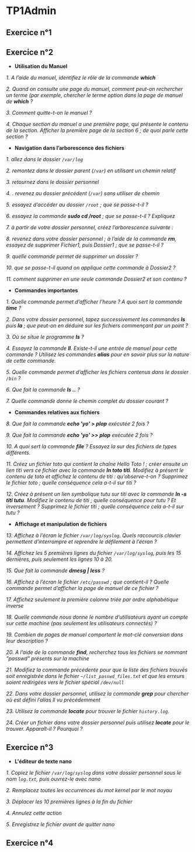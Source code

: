 # TP1Admin

## Exercice n°1
## Exercice n°2 
* __Utilisation du Manuel__

*1. A l’aide du manuel, identifiez le rôle de la commande **which***

*2. Quand on consulte une page du manuel, comment peut-on rechercher un terme (par exemple, chercher le terme option dans la page de manuel de **which** ?*

*3. Comment quitte-t-on le manuel ?*

*4. Chaque section du manuel a une première page, qui présente le contenu de la section. Afficher la première page de la section 6 ; de quoi parle cette section ?*

 
* __Navigation dans l’arborescence des fichiers__

*1. allez dans le dossier `/var/log`*

*2. remontez dans le dossier parent (`/var`) en utilisant un chemin relatif*

*3. retournez dans le dossier personnel*

*4. . revenez au dossier précédent (`/var`) sans utiliser de chemin*

*5. essayez d’accéder au dossier `/root` ; que se passe-t-il ?*

*6. essayez la commande **sudo cd /root** ; que se passe-t-il ? Expliquez*

*7. à partir de votre dossier personnel, créez l’arborescence suivante :*

*8. revenez dans votre dossier personnel ; à l’aide de la commande **rm**, essayez de supprimer Fichier1, puis
Dossier1 ; que se passe-t-il ?*

*9. quelle commande permet de supprimer un dossier ?*

*10. que se passe-t-il quand on applique cette commande à Dossier2 ?*

*11. comment supprimer en une seule commande Dossier2 et son contenu ?*

 
* __Commandes importantes__

*1. Quelle commande permet d’afficher l’heure ? A quoi sert la commande **time** ?*

*2. Dans votre dossier personnel, tapez successivement les commandes **ls** puis **la** ; que peut-on en déduire
sur les fichiers commençant par un point ?*

*3. Où se situe le programme **ls** ?*

*4. Essayez la commande **ll**. Existe-t-il une entrée de manuel pour cette commande ? Utilisez les commandes **alias** pour en savoir plus sur la nature de cette commande.*

*5. Quelle commande permet d’afficher les fichiers contenus dans le dossier `/bin` ?*

*6. Que fait la commande **ls ..** ?*

*7. Quelle commande donne le chemin complet du dossier courant ?*

 
* __Commandes relatives aux fichiers__

*8. Que fait la commande **echo 'yo' > plop** exécutée 2 fois ?*

*9. Que fait la commande **echo 'yo' >> plop** exécutée 2 fois ?*

*10. A quoi sert la commande **file** ? Essayez la sur des fichiers de types différents.*

*11. Créez un fichier toto qui contient la chaîne Hello Toto ! ; créer ensuite un lien titi vers ce fichier
avec la commande **ln toto titi**. Modifiez à présent le contenu de toto et affichez le contenu de titi :
qu’observe-t-on ? Supprimez le fichier toto ; quelle conséquence cela a-t-il sur titi ?*

*12. Créez à présent un lien symbolique tutu sur titi avec la commande **ln -s titi tutu**. Modifiez le
contenu de titi ; quelle conséquence pour tutu ? Et inversement ? Supprimez le fichier titi ; quelle
conséquence cela a-t-il sur tutu ?*

 
* __Affichage et manipulation de fichiers__

*13. Affichez à l’écran le fichier `/var/log/syslog`. Quels raccourcis clavier permettent d’interrompre et
reprendre le défilement à l’écran ?*

*14. Affichez les 5 premières lignes du fichier `/var/log/syslog`, puis les 15 dernières, puis seulement les
lignes 10 à 20.*

*15. Que fait la commande **dmesg | less** ?*

*16. Affichez à l’écran le fichier `/etc/passwd` ; que contient-il ? Quelle commande permet d’afficher la page
de manuel de ce fichier ?*

*17. Affichez seulement la première colonne triée par ordre alphabétique inverse*

*18. Quelle commande nous donne le nombre d’utilisateurs ayant un compte sur cette machine (pas seulement les utilisateurs connectés) ?*

*19. Combien de pages de manuel comportent le mot-clé conversion dans leur description ?*

*20. A l’aide de la commande **find**, recherchez tous les fichiers se nommant "passwd" présents sur la machine*

*21. Modifiez la commande précédente pour que la liste des fichiers trouvés soit enregistrée dans le fichier
`~/list_passwd_files.txt` et que les erreurs soient redirigées vers le fichier spécial `/dev/null`*

*22. Dans votre dossier personnel, utilisez la commande **grep** pour chercher où est défini l’alias ll vu
précédemment*

*23. Utilisez la commande **locate** pour trouver le fichier `history.log`.*

*24. Créer un fichier dans votre dossier personnel puis utilisez **locate** pour le trouver. Apparaît-il ? Pourquoi ?*
 

## Exercice n°3

* __L'éditeur de texte nano__

*1. Copiez le fichier `/var/log/syslog` dans votre dossier personnel sous le nom `log.txt`, puis ouvrez-le avec
nano*

*2. Remplacez toutes les occurrences du mot kernel par le mot noyau*

*3. Déplacer les 10 premières lignes à la fin du fichier*

*4. Annulez cette action*

*5. Enregistrez le fichier avant de quitter nano*
 
## Exercice n°4
